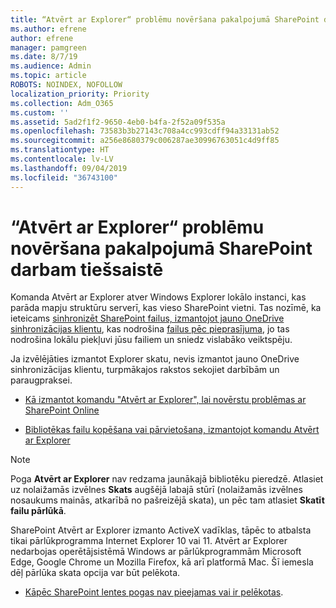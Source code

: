 ```yaml
---
title: “Atvērt ar Explorer“ problēmu novēršana pakalpojumā SharePoint darbam tiešsaistē
ms.author: efrene
author: efrene
manager: pamgreen
ms.date: 8/7/19
ms.audience: Admin
ms.topic: article
ROBOTS: NOINDEX, NOFOLLOW
localization_priority: Priority
ms.collection: Adm_O365
ms.custom: ''
ms.assetid: 5ad2f1f2-9650-4eb0-b4fa-2f52a09f535a
ms.openlocfilehash: 73583b3b27143c708a4cc993cdff94a33131ab52
ms.sourcegitcommit: a256e8680379c006287ae30996763051c4d9ff85
ms.translationtype: HT
ms.contentlocale: lv-LV
ms.lasthandoff: 09/04/2019
ms.locfileid: "36743100"
---
```

# <a name="troubleshoot-open-with-explorer-issues-in-sharepoint-online"></a>“Atvērt ar Explorer“ problēmu novēršana pakalpojumā SharePoint darbam tiešsaistē

Komanda Atvērt ar Explorer atver Windows Explorer lokālo instanci, kas parāda mapju struktūru serverī, kas vieso SharePoint vietni. Tas nozīmē, ka ieteicams [sinhronizēt SharePoint failus, izmantojot jauno OneDrive sinhronizācijas klientu](https://support.office.com/article/sync-sharepoint-files-with-the-new-onedrive-sync-client-6de9ede8-5b6e-4503-80b2-6190f3354a88)</a>, kas nodrošina [failus pēc pieprasījuma](https://support.office.com/article/learn-about-onedrive-files-on-demand-0e6860d3-d9f3-4971-b321-7092438fb38e), jo tas nodrošina lokālu piekļuvi jūsu failiem un sniedz vislabāko veiktspēju.


Ja izvēlējāties izmantot Explorer skatu, nevis izmantot jauno OneDrive sinhronizācijas klientu, turpmākajos rakstos sekojiet darbībām un paraugpraksei.

- [Kā izmantot komandu "Atvērt ar Explorer", lai novērstu problēmas ar SharePoint Online](https://docs.microsoft.com/sharepoint/support/lists-and-libraries/troubleshoot-issues-using-open-with-explorer)

- [Bibliotēkas failu kopēšana vai pārvietošana, izmantojot komandu Atvērt ar Explorer](https://support.office.com/article/copy-or-move-library-files-by-using-open-with-explorer-aaee7bfb-e2a1-42ee-8fc0-bcc0754f04d2)

> [!Note]  
> Poga **Atvērt ar Explorer** nav redzama jaunākajā bibliotēku pieredzē. Atlasiet uz nolaižamās izvēlnes **Skats** augšējā labajā stūrī (nolaižamās izvēlnes nosaukums mainās, atkarībā no pašreizējā skata), un pēc tam atlasiet **Skatīt failu pārlūkā**.
>
 >SharePoint Atvērt ar Explorer izmanto ActiveX vadīklas, tāpēc to atbalsta tikai pārlūkprogramma Internet Explorer 10 vai 11. Atvērt ar Explorer nedarbojas operētājsistēmā Windows ar pārlūkprogrammām Microsoft Edge, Google Chrome un Mozilla Firefox, kā arī platformā Mac. Šī iemesla dēļ pārlūka skata opcija var būt pelēkota.
>
> - [Kāpēc SharePoint lentes pogas nav pieejamas vai ir pelēkotas](https://support.office.com/article/Why-SharePoint-ribbon-buttons-are-unavailable-48b0939a-2efb-4e79-b5e8-b2c4cb5d04ca).
  

